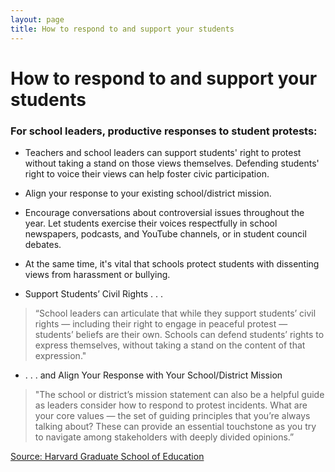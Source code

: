 ```yaml
---
layout: page
title: How to respond to and support your students
---
```


How to respond to and support your students
===========================================

### For school leaders, productive responses to student protests:

- Teachers and school leaders can support students' right to protest without taking a stand on those views themselves. Defending students' right to voice their views can help foster civic participation.

- Align your response to your existing school/district mission.

- Encourage conversations about controversial issues throughout the year. Let students exercise their voices respectfully in school newspapers, podcasts, and YouTube channels, or in student council debates.

- At the same time, it's vital that schools protect students with dissenting views from harassment or bullying. 

- Support Students’ Civil Rights . . .

> “School leaders can articulate that while they support students’ civil rights — including their right to engage in peaceful protest — students’ beliefs are their own. Schools can defend students’ rights to express themselves, without taking a stand on the content of that expression."  

- . . . and Align Your Response with Your School/District Mission

> "The school or district’s mission statement can also be a helpful guide as leaders consider how to respond to protest incidents. What are your core values — the set of guiding principles that you’re always talking about? These can provide an essential touchstone as you try to navigate among stakeholders with deeply divided opinions.”

[Source: Harvard Graduate School of Education](https://www.gse.harvard.edu/news/uk/17/09/responding-student-protest)
